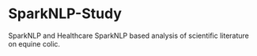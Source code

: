 # SparkNLP-Study
SparkNLP and Healthcare SparkNLP based analysis of scientific literature on equine colic.
